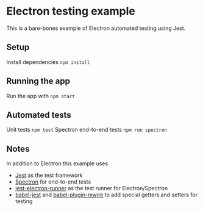 # Electron testing example

This is a bare-bones example of Electron automated testing using Jest.

## Setup

Install dependencies `npm install`


## Running the app

Run the app with `npm start`


## Automated tests

Unit tests `npm test`
Spectron end-to-end tests `npm run spectron`


## Notes

In addition to Electron this example uses

* [Jest]() as the test framework
* [Spectron]() for end-to-end tests
* [jest-electron-runner](https://github.com/facebook-atom/jest-electron-runner) as the test runner for Electron/Spectron
* [babel-jest](https://babeljs.io/) and [babel-plugin-rewire](https://github.com/speedskater/babel-plugin-rewire) to add special getters and setters for testing
